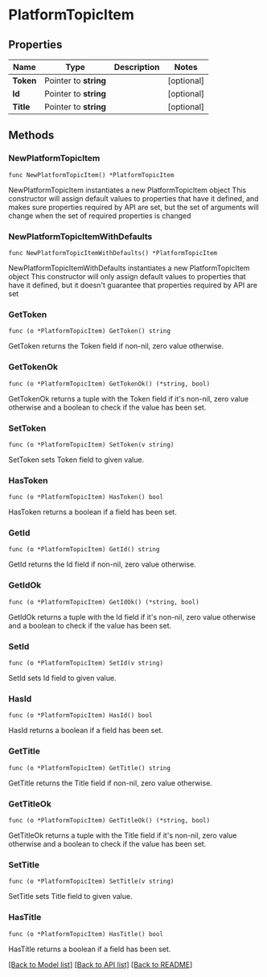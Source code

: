 # PlatformTopicItem

## Properties

Name | Type | Description | Notes
------------ | ------------- | ------------- | -------------
**Token** | Pointer to **string** |  | [optional] 
**Id** | Pointer to **string** |  | [optional] 
**Title** | Pointer to **string** |  | [optional] 

## Methods

### NewPlatformTopicItem

`func NewPlatformTopicItem() *PlatformTopicItem`

NewPlatformTopicItem instantiates a new PlatformTopicItem object
This constructor will assign default values to properties that have it defined,
and makes sure properties required by API are set, but the set of arguments
will change when the set of required properties is changed

### NewPlatformTopicItemWithDefaults

`func NewPlatformTopicItemWithDefaults() *PlatformTopicItem`

NewPlatformTopicItemWithDefaults instantiates a new PlatformTopicItem object
This constructor will only assign default values to properties that have it defined,
but it doesn't guarantee that properties required by API are set

### GetToken

`func (o *PlatformTopicItem) GetToken() string`

GetToken returns the Token field if non-nil, zero value otherwise.

### GetTokenOk

`func (o *PlatformTopicItem) GetTokenOk() (*string, bool)`

GetTokenOk returns a tuple with the Token field if it's non-nil, zero value otherwise
and a boolean to check if the value has been set.

### SetToken

`func (o *PlatformTopicItem) SetToken(v string)`

SetToken sets Token field to given value.

### HasToken

`func (o *PlatformTopicItem) HasToken() bool`

HasToken returns a boolean if a field has been set.

### GetId

`func (o *PlatformTopicItem) GetId() string`

GetId returns the Id field if non-nil, zero value otherwise.

### GetIdOk

`func (o *PlatformTopicItem) GetIdOk() (*string, bool)`

GetIdOk returns a tuple with the Id field if it's non-nil, zero value otherwise
and a boolean to check if the value has been set.

### SetId

`func (o *PlatformTopicItem) SetId(v string)`

SetId sets Id field to given value.

### HasId

`func (o *PlatformTopicItem) HasId() bool`

HasId returns a boolean if a field has been set.

### GetTitle

`func (o *PlatformTopicItem) GetTitle() string`

GetTitle returns the Title field if non-nil, zero value otherwise.

### GetTitleOk

`func (o *PlatformTopicItem) GetTitleOk() (*string, bool)`

GetTitleOk returns a tuple with the Title field if it's non-nil, zero value otherwise
and a boolean to check if the value has been set.

### SetTitle

`func (o *PlatformTopicItem) SetTitle(v string)`

SetTitle sets Title field to given value.

### HasTitle

`func (o *PlatformTopicItem) HasTitle() bool`

HasTitle returns a boolean if a field has been set.


[[Back to Model list]](../README.md#documentation-for-models) [[Back to API list]](../README.md#documentation-for-api-endpoints) [[Back to README]](../README.md)


